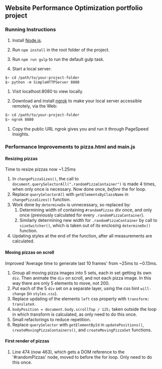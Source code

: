 ## Website Performance Optimization portfolio project

### Running Instructions

1. Install [Node.js](https://nodejs.org/).

1. Run `npm install` in the root folder of the project.

1. Run `npm run gulp` to run the default gulp task.

1. Start a local server:

  ```bash
  $> cd /path/to/your-project-folder
  $> python -m SimpleHTTPServer 8080
  ```

1. Visit localhost:8080 to view locally.

1. Download and install [ngrok](https://ngrok.com/) to make your local server 
accessible remotely, via the Web:

  ``` bash
  $> cd /path/to/your-project-folder
  $> ngrok 8080
  ```

1. Copy the public URL ngrok gives you and run it through PageSpeed Insights.


### Performance Improvements to pizza.html and main.js

#### Resizing pizzas

Time to resize pizzas now ~1.25ms

1.  In `changePizzaSizes()`, the call to 
    `document.querySelectorAll(".randomPizzaContainer")` is made 4 times, 
    when only once is necessary. Now done once, _before_ the for loop.
2.  Replace `querySelectorAll` with `getElementsByClassName` in 
    `changePizzaSizes()` function.
3.  Work done by `determineDx` is unnecessary, so replaced by:
    1.  Determining width of containing `#randomPizzas` div once, and only 
        once (previously calculated for every `.randomPizzaContainer`).
    2.  Similarly determining new width for `.randomPizzaContainer` by call
        to `sizeSwitcher()`, which is taken out of its enclosing 
        `determineDx()` function.
3.  Updating styles at the end of the function, after all measurements are
    calculated.

#### Moving pizzas on scroll

Improved 'Average time to generate last 10 frames' from ~25ms to ~0.13ms.

1.  Group all moving pizza images into 5 sets, each in set getting its own 
    `div`. Then animate the `div` on scroll, and not each pizza image. In 
    this way there are only 5 elements to move, not 200.
2.  Put each of the 5 `div` set on a separate layer, using the css hint
    `will-change` (in `styles.css`).
3.  Replace updating of the elements `left` css property with 
    `transform: translateX`.
4.  `bodyPosition = document.body.scrollTop / 125;` taken outside the loop 
    in which transform is calculated, as only need to do this once.
5.  Small refactorings to reduce repetition.
6.  Replace `querySelector` with `getElementById` in `updatePositions()`,
    `createMovingPizzaContainers()`, and `createMovingPizzaSet` functions.
  
#### First render of pizzas

1.  Line 474 (now 463), which gets a DOM reference to the '#randomPizzas' node,
    moved to before the for loop. Only need to do this once.
    
